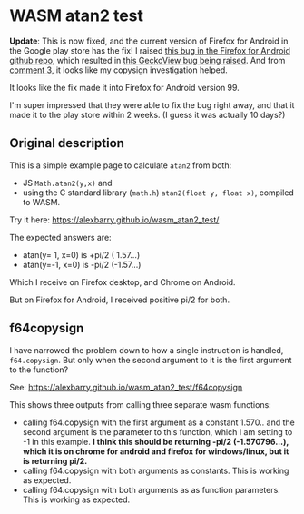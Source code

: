 # WASM atan2 test

**Update**: This is now fixed, and the current version of Firefox for Android in the Google play store has the fix! I raised [this bug in the Firefox for Android github repo](https://github.com/mozilla-mobile/fenix/issues/24565), which resulted in [this GeckoView bug being raised](https://bugzilla.mozilla.org/show_bug.cgi?id=1762899). And from [comment 3](https://bugzilla.mozilla.org/show_bug.cgi?id=1762899#c3), it looks like my copysign investigation helped. 

It looks like the fix made it into Firefox for Android version 99.

I'm super impressed that they were able to fix the bug right away, and that it made it to the play store within 2 weeks. (I guess it was actually 10 days?)

## Original description

This is a simple example page to calculate `atan2` from both:
* JS `Math.atan2(y,x)` and
* using the C standard library (`math.h`) `atan2(float y, float x)`, compiled to WASM.

Try it here: https://alexbarry.github.io/wasm_atan2_test/

The expected answers are:
* atan(y= 1, x=0) is +pi/2 ( 1.57...)
* atan(y=-1, x=0) is -pi/2 (-1.57...)

Which I receive on Firefox desktop, and Chrome on Android.

But on Firefox for Android, I received positive pi/2 for both.

## f64copysign

I have narrowed the problem down to how a single instruction is handled, `f64.copysign`. But only when the second argument to it is the first argument to the function?

See: https://alexbarry.github.io/wasm_atan2_test/f64copysign

This shows three outputs from calling three separate wasm functions:
* calling f64.copysign with the first argument as a constant 1.570.. and the second argument is the parameter to this function, which I am setting to -1 in this example. **I think this should be returning -pi/2 (-1.570796...), which it is on chrome for android and firefox for windows/linux, but it is returning pi/2.**
* calling f64.copysign with both arguments as constants. This is working as expected.
* calling f64.copysign with both arguments as as function parameters. This is working as expected.
